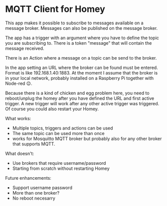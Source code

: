 # MQTT Client for Homey

This app makes it possible to subscribe to messages available on a message broker. Messages can also be published
on the message broker.

The app has a trigger with an argument where you have to define the topic you are subscribing to. There is a token "message"
that will contain the message received.

There is an Action where a message on a topic can be send to the broker.

In the app setting an URL where the broker can be found must be entered. Format is like 192.168.1.40:1883. At the moment
I assume that the broker is in your local network, probably installed on a Raspberry Pi together with Node-red :wink:.

Because there is a kind of chicken and egg problem here, you need to reboot/unplug the homey after you have defined the URL and 
first active trigger. A new trigger will work after any other active trigger was triggered. Of course you could also restart
your Homey.

What works:

* Multiple topics, triggers and actions can be used
* The same topic can be used more than once
* works for Mosquitto MQTT broker but probably also for any other broker that supports MQTT.

What doesn't:

* Use brokers that require username/password
* Starting from scratch without restarting Homey

Future enhancements:

* Support username password
* More than one broker?
* No reboot necesarry
